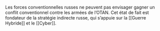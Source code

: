 Les forces conventionnelles russes ne peuvent pas envisager gagner un conflit conventionnel contre les armées de l’OTAN. Cet état de fait est fondateur de la stratégie indirecte russe, qui s’appuie sur la [[Guerre Hybride]] et le [[Cyber]].